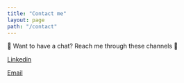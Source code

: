 ```yaml
---
title: "Contact me"
layout: page
path: "/contact"
---
```


👋 Want to have a chat? Reach me through these channels 👋

[Linkedin](https://www.linkedin.com/in/viet-anh-tran-ba15a3a4/)

[Email](mailto:tranvietanh1996@gmail.com)
